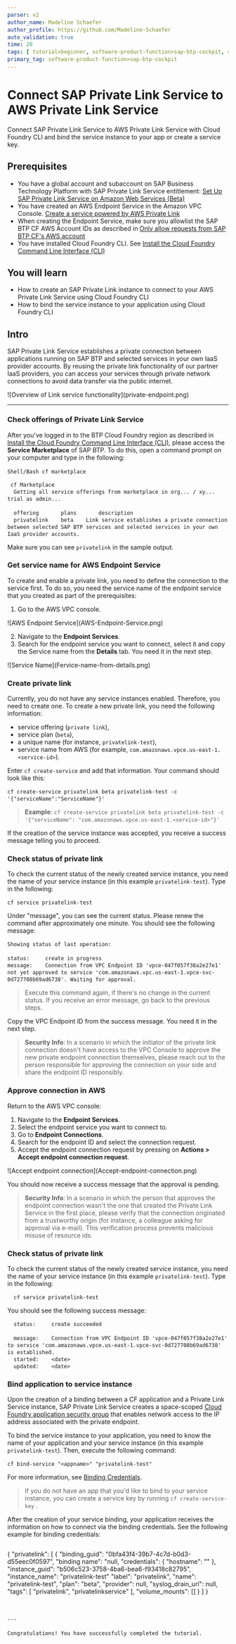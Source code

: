 ```yaml
---
parser: v2
author_name: Madeline Schaefer
author_profile: https://github.com/Madeline-Schaefer
auto_validation: true
time: 20
tags: [ tutorial>beginner, software-product-function>sap-btp-cockpit, software-product>sap-business-technology-platform, tutorial>license, software-product-function>sap-btp-command-line-interface, software-product-function>sap-private-link-Service]
primary_tag: software-product-function>sap-btp-cockpit
---
```


# Connect SAP Private Link Service to AWS Private Link Service
<!-- description --> Connect SAP Private Link Service to AWS Private Link Service with Cloud Foundry CLI and bind the service instance to your app or create a service key.

## Prerequisites
 - You have a global account and subaccount on SAP Business Technology Platform with SAP Private Link Service entitlement: [Set Up SAP Private Link Service on Amazon Web Services (Beta)](private-link-service-onboarding-aws)
 - You have created an AWS Endpoint Service in the Amazon VPC Console. [Create a service powered by AWS Private Link](https://docs.aws.amazon.com/vpc/latest/privatelink/create-endpoint-service.html)
 - When creating the Endpoint Service, make sure you allowlist the SAP BTP CF AWS Account IDs as described in [Only allow requests from SAP BTP CF's AWS account](https://help.sap.com/docs/PRIVATE_LINK/42acd88cb4134ba2a7d3e0e62c9fe6cf/e0455888a6e44eb2bda8b8edb13dc55a.html?locale=en-US&version=CLOUD)
 - You have installed Cloud Foundry CLI. See [Install the Cloud Foundry Command Line Interface (CLI)](cp-cf-download-cli)

## You will learn
  - How to create an SAP Private Link instance to connect to your AWS Private Link Service using Cloud Foundry CLI
  - How to bind the service instance to your application using Cloud Foundry CLI


## Intro
SAP Private Link Service establishes a private connection between applications running on SAP BTP and selected services in your own IaaS provider accounts. By reusing the private link functionality of our partner IaaS providers, you can access your services through private network connections to avoid data transfer via the public internet.

<!-- border -->![Overview of  Link service functionality](private-endpoint.png)

---

### Check offerings of Private Link Service


After you've logged in to the BTP Cloud Foundry region as described in [Install the Cloud Foundry Command Line Interface (CLI)](developers.sap.com/tutorials/cp-cf-download-cli.), please access the **Service Marketplace** of SAP BTP. To do this, open a command prompt on your computer and type in the following:

``Shell/Bash
cf marketplace
``

```Shell/Bash
 cf Marketplace
  Getting all service offerings from marketplace in org... / xy... trial as admin...

  offering       plans       description
  privatelink    beta    Link service establishes a private connection between selected SAP BTP services and selected services in your own IaaS provider accounts.
```

Make sure you can see `privatelink` in the sample output.


### Get service name for AWS Endpoint Service


To create and enable a private link, you need to define the connection to the service first. To do so, you need the service name of the endpoint service that you created as part of the prerequisites:

1. Go to the AWS VPC console.
<!-- border -->![AWS Endpoint Service](AWS-Endpoint-Service.png)

2. Navigate to the **Endpoint Services**.
3. Search for the endpoint service you want to connect, select it and copy the Service name from the **Details** tab. You need it in the next step.

<!-- border -->![Service Name](Fervice-name-from-details.png)




### Create private link


Currently, you do not have any service instances enabled. Therefore, you need to create one. To create a new private link, you need the following information:

- service offering (`private link`),
- service plan (`beta`),
- a unique name (for instance, `privatelink-test`),
- service name from AWS (for example, `com.amazonaws.vpce.us-east-1.<service-id>`).

Enter `cf create-service` and add that information. Your command should look like this:

```Shell/Bash
cf create-service privatelink beta privatelink-test -c '{"serviceName":"ServiceName"}'
```

> **Example**:
`cf create-service privatelink beta privatelink-test -c '{"serviceName": "com.amazonaws.vpce.us-east-1.<service-id>"}'
`

If the creation of the service instance was accepted, you receive a success message telling you to proceed.




### Check status of private link


To check the current status of the newly created service instance, you need the name of your service instance (in this example `privatelink-test`). Type in the following:

```Shell/Bash
cf service privatelink-test
```

Under "message", you can see the current status. Please renew the command after approximately one minute. You should see the following message:

```Shell/Bash
Showing status of last operation:

status:     create in progress
message:    Connection from VPC Endpoint ID 'vpce-047f057f38a2e27e1' not yet approved to service 'com.amazonaws.vpc.us-east-1.vpce-svc-0d727708b69ad6738'. Waiting for approval.
```

> Execute this command again, if there's no change in the current status. If you receive an error message, go back to the previous steps.

Copy the VPC Endpoint ID from the success message. You need it in the next step.

> **Security Info**: In a scenario in which the initiator of the private link connection doesn't have access to the VPC Console to approve the new private endpoint connection themselves, please reach out to the person responsible for approving the connection on your side and share the endpoint ID responsibly.



### Approve connection in AWS


Return to the AWS VPC console:

1. Navigate to the **Endpoint Services**.
2. Select the endpoint service you want to connect to.
3. Go to **Endpoint Connections**.
4. Search for the endpoint ID and select the connection request.
5. Accept the endpoint connection request by pressing on **Actions > Accept endpoint connection request**.

<!-- border -->![Accept endpoint connection](Accept-endpoint-connection.png)


You should now receive a success message that the approval is pending.

>**Security Info**: In a scenario in which the person that approves the endpoint connection wasn't the one that created the Private Link Service in the first place, please verify that the connection originated from a trustworthy origin (for instance, a colleague asking for approval via e-mail). This verification process prevents malicious misuse of resource ids.




 ### Check status of private link

To check the current status of the newly created service instance, you need the name of your service instance (in this example `privatelink-test`). Type in the following:

```Shell/Bash
  cf service privatelink-test
```

  You should see the following success message:

```Shell/Bash
  status:     create succeeded

  message:    Connection from VPC Endpoint ID 'vpce-047f057f38a2e27e1' to service 'com.amazonaws.vpce.us-east-1.vpce-svc-0d727708b69ad6738' is established.
  started:    <date>
  updated:    <date>
```



### Bind application to service instance

Upon the creation of a binding between a CF application and a Private Link Service instance, SAP Private Link Service creates a space-scoped [Cloud Foundry application security group](https://docs.cloudfoundry.org/concepts/asg.html) that enables network access to the IP address associated with the private endpoint.


To bind the service instance to your application, you need to know the name of your application and your service instance (in this example `privatelink-test`). Then, execute the following command:

```Shell/Bash
cf bind-service "<appname>" "privatelink-test"
```
For more information, see [Binding Credentials](https://help.sap.com/docs/PRIVATE_LINK/d5fcaf2c5262485a87c6143b61b2c76b/6d1453baa5fa4e8fb3297e53ceb96bf6.html?locale=en-US&state=DRAFT#binding-credentials).

>If you do not have an app that you'd like to bind to your service instance, you can create a service key by running `cf create-service-key`<service-instance-name> <key-name>.

After the creation of your service binding, your application receives the information on how to connect via the binding credentials. See the following example for binding credentials:

> ```JSON
{
    "privatelink": [
        {
            "binding_guid": "0bfa43f4-39b7-4c7d-b0d3-d55eec0f0597",
            "binding name": "null,
            "credentials": {
                "hostname": "<private-link hostname>"
            },
            "instance_guid": "b506c523-3758-4ba6-bea6-f93418c82795",
            "instance_name": "privatelink-test"
            "label": "privatelink",
            "name": "privatelink-test",
            "plan": "beta",
            "provider": null,
            "syslog_drain_url": null,
            "tags": [
              "privatelink",
              "privatelinkservice"
            ],
            "volume_mounts": []
          }
      ]
}
```


---

Congratulations! You have successfully completed the tutorial.


